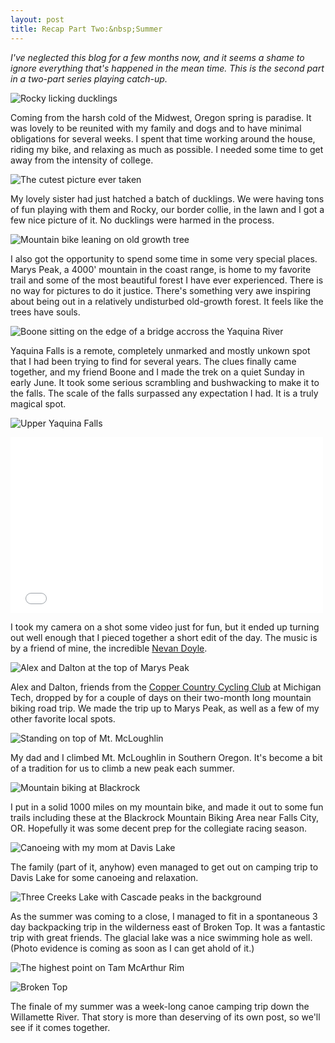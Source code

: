 ```yaml
---
layout: post
title: Recap Part Two:&nbsp;Summer
---
```


*I've neglected this blog for a few months now, and it seems a shame to ignore everything that's happened in the mean time. This is the second part in a two-part series playing catch-up.*

![Rocky licking ducklings](http://eoisaacs.github.io/images/2014-09-17/img01.jpg)

Coming from the harsh cold of the Midwest, Oregon spring is paradise. It was lovely to be reunited with my family and dogs and to have minimal obligations for several weeks. I spent that time working around the house, riding my bike, and relaxing as much as possible. I needed some time to get away from the intensity of college.

![The cutest picture ever taken](http://eoisaacs.github.io/images/2014-09-17/img02.jpg)

My lovely sister had just hatched a batch of ducklings. We were having tons of fun playing with them and Rocky, our border collie, in the lawn and I got a few nice picture of it. No ducklings were harmed in the process.

![Mountain bike leaning on old growth tree](http://eoisaacs.github.io/images/2014-09-17/img03.jpg)

I also got the opportunity to spend some time in some very special places. Marys Peak, a 4000' mountain in the coast range, is home to my favorite trail and some of the most beautiful forest I have ever experienced. There is no way for pictures to do it justice. There's something very awe inspiring about being out in a relatively undisturbed old-growth forest. It feels like the trees have souls.

![Boone sitting on the edge of a bridge accross the Yaquina River](http://eoisaacs.github.io/images/2014-09-17/img04.jpg)

Yaquina Falls is a remote, completely unmarked and mostly unkown spot that I had been trying to find for several years. The clues finally came together, and my friend Boone and I made the trek on a quiet Sunday in early June. It took some serious scrambling and bushwacking to make it to the falls. The scale of the falls surpassed any expectation I had. It is a truly magical spot.

![Upper Yaquina Falls](http://eoisaacs.github.io/images/2014-09-17/img05.jpg)

<div class="video-wrapper">
	<iframe src="//player.vimeo.com/video/99205468" width="500" height="281" frameborder="0" webkitallowfullscreen mozallowfullscreen allowfullscreen></iframe>
</div>

I took my camera on a shot some video just for fun, but it ended up turning out well enough that I pieced together a short edit of the day. The music is by a friend of mine, the incredible <a href="http://instagram.com/nevillelongbottom_doyle" target="_blank">Nevan Doyle</a>.

![Alex and Dalton at the top of Marys Peak](http://eoisaacs.github.io/images/2014-09-17/img06.jpg)

Alex and Dalton, friends from the <a href="http://www.cycling.mtu.edu" target="_blank">Copper Country Cycling Club</a> at Michigan Tech, dropped by for a couple of days on their two-month long mountain biking road trip. We made the trip up to Marys Peak, as well as a few of my other favorite local spots.

![Standing on top of Mt. McLoughlin](http://eoisaacs.github.io/images/2014-09-17/img07.jpg)

My dad and I climbed Mt. McLoughlin in Southern Oregon. It's become a bit of a tradition for us to climb a new peak each summer.

![Mountain biking at Blackrock](http://eoisaacs.github.io/images/2014-09-17/img08.jpg)

I put in a solid 1000 miles on my mountain bike, and made it out to some fun trails including these at the Blackrock Mountain Biking Area near Falls City, OR. Hopefully it was some decent prep for the collegiate racing season.

![Canoeing with my mom at Davis Lake](http://eoisaacs.github.io/images/2014-09-17/img09.jpg)

The family (part of it, anyhow) even managed to get out on camping trip to Davis Lake for some canoeing and relaxation.

![Three Creeks Lake with Cascade peaks in the background](http://eoisaacs.github.io/images/2014-09-17/img10.jpg)

As the summer was coming to a close, I managed to fit in a spontaneous 3 day backpacking trip in the wilderness east of Broken Top. It was a fantastic trip with great friends. The glacial lake was a nice swimming hole as well. (Photo evidence is coming as soon as I can get ahold of it.)

![The highest point on Tam McArthur Rim](http://eoisaacs.github.io/images/2014-09-17/img11.jpg)

![Broken Top](http://eoisaacs.github.io/images/2014-09-17/img12.jpg)

The finale of my summer was a week-long canoe camping trip down the Willamette River. That story is more than deserving of its own post, so we'll see if it comes together.